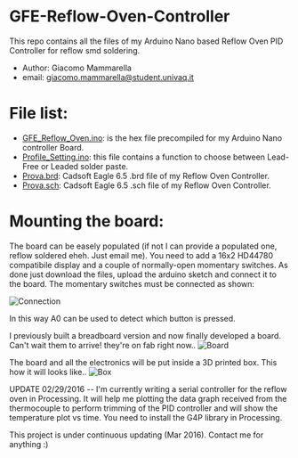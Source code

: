 # GFE-Reflow-Oven-Controller
This repo contains all the files of my Arduino Nano based Reflow Oven PID Controller for reflow smd soldering.

* Author: Giacomo Mammarella
* email: giacomo.mammarella@student.univaq.it

# File list:
* [GFE_Reflow_Oven.ino](https://github.com/giacu92/GFE-Reflow-Oven-Controller/blob/master/GFE_Reflow_Oven.ino): is the hex file precompiled for my Arduino Nano controller Board.
* [Profile_Setting.ino](https://github.com/giacu92/GFE-Reflow-Oven-Controller/blob/master/Profile_Setting.ino): this file contains a function to choose between Lead-Free or Leaded solder paste.
* [Prova.brd](https://github.com/giacu92/GFE-Reflow-Oven-Controller/blob/master/Prova.brd): Cadsoft Eagle 6.5 .brd file of my Reflow Oven Controller. 
* [Prova.sch](https://github.com/giacu92/GFE-Reflow-Oven-Controller/blob/master/Prova.sch): Cadsoft Eagle 6.5 .sch file of my Reflow Oven Controller.

# Mounting the board:
The board can be easely populated (if not I can provide a populated one, reflow soldered eheh. Just email me). You need to add a 16x2 HD44780 compatibile display and a couple of normally-open momentary switches. As done just download the files, upload the arduino sketch and connect it to the board.
The momentary switches must be connected as shown:

![Connection](http://i65.tinypic.com/2lwvm1l.png)

In this way A0 can be used to detect which button is pressed.

I previously built a breadboard version and now finally developed a board. Can't wait them to arrive! they're on fab right now..
![Board](http://i68.tinypic.com/24o6quf.jpg)

The board and all the electronics will be put inside a 3D printed box. This how it will looks like..
![Box](http://i63.tinypic.com/ae1bwy.jpg)

UPDATE 02/29/2016 --
I'm currently writing a serial controller for the reflow oven in Processing.
It will help me plotting the data graph received from the thermocouple to perform trimming of the PID controller and will show the temperature plot vs time. You need to install the G4P library in Processing.


This project is under continuous updating (Mar 2016). Contact me for anything :)
